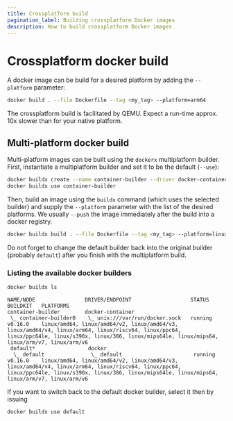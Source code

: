 ```yaml
---
title: Crossplatform build
pagination_label: Building crossplatform Docker images
description: How to build crossplatform Docker images
---
```


# Crossplatform docker build

A docker image can be build for a desired platform by adding the `--platform` parameter:

```bash
docker build . --file Dockerfile --tag <my_tag> --platform=arm64
```

The crossplatform build is facilitated by QEMU.
Expect a run-time approx. 10x slower than for your native platform.

## Multi-platform docker build

Multi-platform images can be built using the `dockerx` multiplatform builder.
First, instantiate a multiplatform builder and set it to be the default (`--use`):

```bash
docker buildx create --name container-builder --driver docker-container --bootstrap --use
docker buildx use container-builder
```

Then, build an image using the `buildx` command (which uses the selected builder) and supply the `--platform` parameter with the list of the desired platforms.
We usually `--push` the image immediately after the build into a docker registry.

```bash
docker buildx build . --file Dockerfile --tag <my_tag> --platform=linux/arm64,linux/amd64 --push
```

Do not forget to change the default builder back into the original builder (probably `default`) after you finish with the multiplatform build.

### Listing the available docker builders

```bash
docker buildx ls
```

```
NAME/NODE                DRIVER/ENDPOINT                   STATUS    BUILDKIT   PLATFORMS
container-builder        docker-container
 \_ container-builder0    \_ unix:///var/run/docker.sock   running   v0.16.0    linux/amd64, linux/amd64/v2, linux/amd64/v3, linux/amd64/v4, linux/arm64, linux/riscv64, linux/ppc64, linux/ppc64le, linux/s390x, linux/386, linux/mips64le, linux/mips64, linux/arm/v7, linux/arm/v6
 default*                 docker
  \_ default               \_ default                       running   v0.16.0    linux/amd64, linux/amd64/v2, linux/amd64/v3, linux/amd64/v4, linux/arm64, linux/riscv64, linux/ppc64, linux/ppc64le, linux/s390x, linux/386, linux/mips64le, linux/mips64, linux/arm/v7, linux/arm/v6
````

If you want to switch back to the default docker builder, select it then by issuing
```bash
docker buildx use default
```
